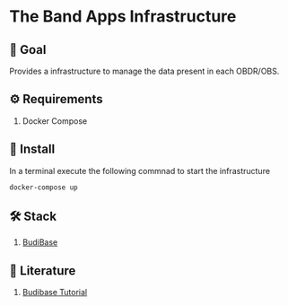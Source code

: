 # The Band Apps Infrastructure

## 🚀 Goal

Provides a infrastructure to manage the data present in each OBDR/OBS. 

## ⚙️ Requirements

1. Docker Compose

## 🔧 Install

In a terminal execute the following commnad to start the infrastructure

```bash
docker-compose up
```

## 🛠️ Stack

1. [BudiBase](https://budibase.com/)

## 📕 Literature

1. [Budibase Tutorial](https://budibase.com/blog/tutorials/)